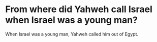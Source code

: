 # From where did Yahweh call Israel when Israel was a young man?

When Israel was a young man, Yahweh called him out of Egypt.
